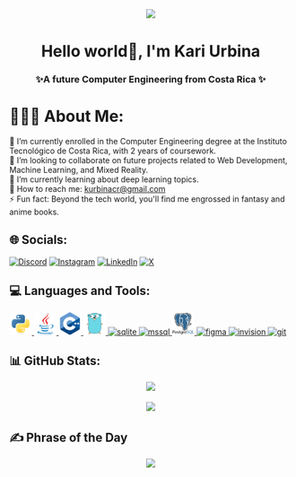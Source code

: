 <div id="header" align="center">
    <img src="https://i.pinimg.com/originals/e4/98/37/e49837ab461ea2c17f11ab430b9c8812.gif" width="400" />
    <h1 align="center">Hello world👋, I'm Kari Urbina</h1>
    <h3 align="center"> ✨A future Computer Engineering from Costa Rica ✨</h3>
</div>

# 👩🏽‍💻 About Me:
🚀 I’m currently enrolled in the Computer Engineering degree at the Instituto Tecnológico de Costa Rica, with 2 years of coursework.<br>
🤝 I’m looking to collaborate on future projects related to Web Development, Machine Learning, and Mixed Reality.<br>
🌱 I’m currently learning about deep learning topics. <br>
📧 How to reach me: [kurbinacr@gmail.com](mailto:kurbinacr@gmail.com)<br>
⚡ Fun fact: Beyond the tech world, you'll find me engrossed in fantasy and anime books. 
<br>

## 🌐 Socials:
[![Discord](https://img.shields.io/badge/Discord-%237289DA.svg?logo=discord&logoColor=white)](https://discord.gg/karicr)
[![Instagram](https://img.shields.io/badge/Instagram-%23E4405F.svg?logo=Instagram&logoColor=white)](https://instagram.com/Kari.urbinaa) 
[![LinkedIn](https://img.shields.io/badge/LinkedIn-%230077B5.svg?logo=linkedin&logoColor=white)](https://linkedin.com/in/karina-urbina) 
[![X](https://img.shields.io/badge/X-black.svg?logo=X&logoColor=white)](https://x.com/Kari__0510)
<br>

## 💻 Languages and Tools:
<p align="left">
  
  <!-- python-->
  <a href="https://www.python.org" target="_blank" rel="noreferrer">
      <img src="https://raw.githubusercontent.com/devicons/devicon/master/icons/python/python-original.svg" alt="python" width="40" height="40"/>
  </a>
  
  <!-- java-->
  <a href="https://www.java.com" target="_blank" rel="noreferrer">
      <img src="https://raw.githubusercontent.com/devicons/devicon/master/icons/java/java-original.svg" alt="java" width="40" height="40"/>
  </a>
  
 <!-- c++-->
  <a href="https://www.w3schools.com/cpp/" target="_blank" rel="noreferrer">
      <img src="https://raw.githubusercontent.com/devicons/devicon/master/icons/cplusplus/cplusplus-original.svg" alt="cplusplus" width="40" height="40"/>
  </a>
  
   <!-- go-->
  <a href="https://golang.org" target="_blank" rel="noreferrer">
      <img src="https://raw.githubusercontent.com/devicons/devicon/master/icons/go/go-original.svg" alt="go" width="40" height="40"/>
  </a>
  
 <!-- sqlite-->
  <a href="https://www.sqlite.org/" target="_blank" rel="noreferrer">
      <img src="https://www.vectorlogo.zone/logos/sqlite/sqlite-icon.svg" alt="sqlite" width="40" height="40"/>
  </a>
<!-- mssql server-->
  <a href="https://www.microsoft.com/en-us/sql-server" target="_blank" rel="noreferrer">
      <img src="https://www.svgrepo.com/show/303229/microsoft-sql-server-logo.svg" alt="mssql" width="40" height="40"/>
  </a>
  
 <!--postgresql-->
  <a href="https://www.postgresql.org" target="_blank" rel="noreferrer">
      <img src="https://raw.githubusercontent.com/devicons/devicon/master/icons/postgresql/postgresql-original-wordmark.svg" alt="postgresql" width="40" height="40"/>
  </a>

<!-- figma-->
  <a href="https://www.figma.com/" target="_blank" rel="noreferrer">
      <img src="https://www.vectorlogo.zone/logos/figma/figma-icon.svg" alt="figma" width="40" height="40"/>
  </a>
  
<!-- invision-->
  <a href="https://www.invisionapp.com/" target="_blank" rel="noreferrer">
      <img src="https://www.vectorlogo.zone/logos/invisionapp/invisionapp-icon.svg" alt="invision" width="40" height="40"/>
  </a>

<!-- git-->
  <a href="https://git-scm.com/" target="_blank" rel="noreferrer">
      <img src="https://www.vectorlogo.zone/logos/git-scm/git-scm-icon.svg" alt="git" width="40" height="40"/>
  </a>

</p>


## 📊 GitHub Stats:
<div align="center">
  <img src="https://github-readme-stats.vercel.app/api/top-langs/?username=KariUA&theme=tokyonight&hide_border=false&include_all_commits=false&count_private=true&layout=compact" />
  <br><br>
  <img src="https://github-readme-stats.vercel.app/api?username=KariUA&theme=tokyonight&hide_border=false&include_all_commits=false&count_private=true" />
</div>

## ✍️ Phrase of the Day
<div id="header" align="center">
    <img src="https://quotes-github-readme.vercel.app/api?type=horizontal&theme=tokyonight" />
</div>

